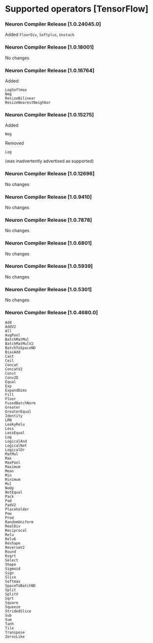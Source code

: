 # Supported operators [TensorFlow]


### Neuron Compiler Release [1.0.24045.0]

Added ```FloorDiv```, ```Softplus```, ```Unstack```


### Neuron Compiler Release [1.0.18001]

No changes


### Neuron Compiler Release [1.0.16764]

Added:   
```
LogSoftmax
Neg
ResizeBilinear
ResizeNearestNeighbor
```

### Neuron Compiler Release [1.0.15275]

Added 
``` 
Neg 
```

Removed
```
Log
``` 
(was inadvertently advertised as supported)


### Neuron Compiler Release [1.0.12696]

No changes

### Neuron Compiler Release [1.0.9410]

No changes

### Neuron Compiler Release [1.0.7878]

No changes

### Neuron Compiler Release [1.0.6801]

No changes

### Neuron Compiler Release [1.0.5939]

No changes

### Neuron Compiler Release [1.0.5301]

No changes

### Neuron Compiler Release [1.0.4680.0]

```
Add
AddV2
All
AvgPool
BatchMatMul
BatchMatMulV2
BatchToSpaceND
BiasAdd
Cast
Ceil
Concat
ConcatV2
Const
Conv2D
Equal
Exp
ExpandDims
Fill
Floor
FusedBatchNorm
Greater
GreaterEqual
Identity
LRN
LeakyRelu
Less
LessEqual
Log
LogicalAnd
LogicalNot
LogicalOr
MatMul
Max
MaxPool
Maximum
Mean
Min
Minimum
Mul
NoOp
NotEqual
Pack
Pad
PadV2
Placeholder
Pow
Prod
RandomUniform
RealDiv
Reciprocal
Relu
Relu6
Reshape
ReverseV2
Round
Rsqrt
Select
Shape
Sigmoid
Sign
Slice
Softmax
SpaceToBatchND
Split
SplitV
Sqrt
Square
Squeeze
StridedSlice
Sub
Sum
Tanh
Tile
Transpose
ZerosLike
```


